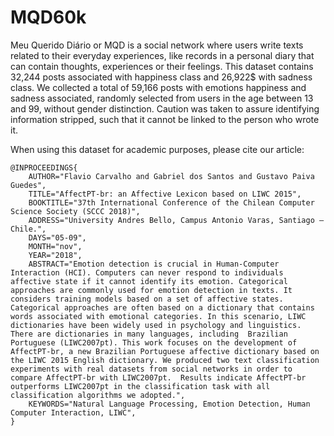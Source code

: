 # MQD60k
Meu Querido Diário or MQD is a social network where users write texts related to their everyday experiences, like records in a personal diary that can contain thoughts, experiences or their feelings.  This dataset contains 32,244 posts associated with happiness class and 26,922$ with sadness class. We collected a total of 59,166 posts with emotions happiness and sadness associated, randomly selected from users in the age between 13 and 99, without gender distinction. Caution was taken to assure identifying information stripped, such that it cannot be linked to the person who wrote it. 

When using this dataset for academic purposes, please cite our article:

```
@INPROCEEDINGS{
    AUTHOR="Flavio Carvalho and Gabriel dos Santos and Gustavo Paiva Guedes",
    TITLE="AffectPT-br: an Affective Lexicon based on LIWC 2015",
    BOOKTITLE="37th International Conference of the Chilean Computer Science Society (SCCC 2018)",
    ADDRESS="University Andres Bello, Campus Antonio Varas, Santiago – Chile.",
    DAYS="05-09",
    MONTH="nov",
    YEAR="2018",
    ABSTRACT="Emotion detection is crucial in Human-Computer Interaction (HCI). Computers can never respond to individuals affective state if it cannot identify its emotion. Categorical approaches are commonly used for emotion detection in texts. It considers training models based on a set of affective states. Categorical approaches are often based on a dictionary that contains words associated with emotional categories. In this scenario, LIWC dictionaries have been widely used in psychology and linguistics.  There are dictionaries in many languages, including  Brazilian Portuguese (LIWC2007pt). This work focuses on the development of AffectPT-br, a new Brazilian Portuguese affective dictionary based on the LIWC 2015 English dictionary. We produced two text classification experiments with real datasets from social networks in order to compare AffectPT-br with LIWC2007pt.  Results indicate AffectPT-br outperforms LIWC2007pt in the classification task with all classification algorithms we adopted.",
    KEYWORDS="Natural Language Processing, Emotion Detection, Human Computer Interaction, LIWC", 
} 

```
